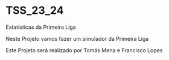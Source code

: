 # TSS_23_24

Estatísticas da Primeira Liga 

Neste Projeto vamos fazer um simulador da Primeira Liga

Este Projeto será realizado por Tomás Mena e Francisco Lopes
